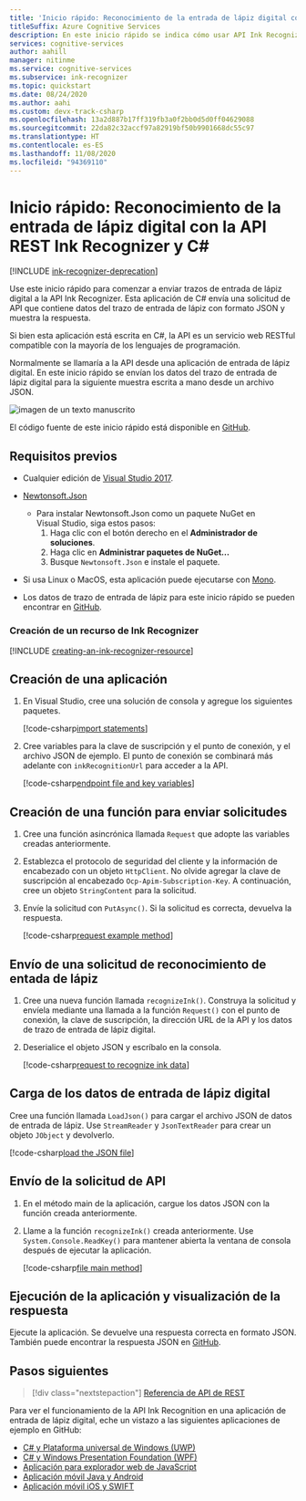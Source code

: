 ```yaml
---
title: 'Inicio rápido: Reconocimiento de la entrada de lápiz digital con la API REST Ink Recognizer y C#'
titleSuffix: Azure Cognitive Services
description: En este inicio rápido se indica cómo usar API Ink Recognizer y C# para comenzar a reconocer los trazos de entrada de lápiz digital.
services: cognitive-services
author: aahill
manager: nitinme
ms.service: cognitive-services
ms.subservice: ink-recognizer
ms.topic: quickstart
ms.date: 08/24/2020
ms.author: aahi
ms.custom: devx-track-csharp
ms.openlocfilehash: 13a2d887b17ff319fb3a0f2bb0d5d0ff04629088
ms.sourcegitcommit: 22da82c32accf97a82919bf50b9901668dc55c97
ms.translationtype: HT
ms.contentlocale: es-ES
ms.lasthandoff: 11/08/2020
ms.locfileid: "94369110"
---
```

# <a name="quickstart-recognize-digital-ink-with-the-ink-recognizer-rest-api-and-c"></a>Inicio rápido: Reconocimiento de la entrada de lápiz digital con la API REST Ink Recognizer y C#

[!INCLUDE [ink-recognizer-deprecation](../includes/deprecation-note.md)]

Use este inicio rápido para comenzar a enviar trazos de entrada de lápiz digital a la API Ink Recognizer. Esta aplicación de C# envía una solicitud de API que contiene datos del trazo de entrada de lápiz con formato JSON y muestra la respuesta.

Si bien esta aplicación está escrita en C#, la API es un servicio web RESTful compatible con la mayoría de los lenguajes de programación.

Normalmente se llamaría a la API desde una aplicación de entrada de lápiz digital. En este inicio rápido se envían los datos del trazo de entrada de lápiz digital para la siguiente muestra escrita a mano desde un archivo JSON.

![imagen de un texto manuscrito](../media/handwriting-sample.jpg)

El código fuente de este inicio rápido está disponible en [GitHub](https://go.microsoft.com/fwlink/?linkid=2089502).

## <a name="prerequisites"></a>Requisitos previos

- Cualquier edición de [Visual Studio 2017](https://visualstudio.microsoft.com/downloads/).
- [Newtonsoft.Json](https://www.newtonsoft.com/json)
    - Para instalar Newtonsoft.Json como un paquete NuGet en Visual Studio, siga estos pasos:
        1. Haga clic con el botón derecho en el **Administrador de soluciones**.
        2. Haga clic en **Administrar paquetes de NuGet...**
        3. Busque `Newtonsoft.Json` e instale el paquete.
- Si usa Linux o MacOS, esta aplicación puede ejecutarse con [Mono](https://www.mono-project.com/).

- Los datos de trazo de entrada de lápiz para este inicio rápido se pueden encontrar en [GitHub](https://github.com/Azure-Samples/cognitive-services-REST-api-samples/blob/master/dotnet/Vision/InkRecognition/quickstart/example-ink-strokes.json).

### <a name="create-an-ink-recognizer-resource"></a>Creación de un recurso de Ink Recognizer

[!INCLUDE [creating-an-ink-recognizer-resource](../includes/setup-instructions.md)]

## <a name="create-a-new-application"></a>Creación de una aplicación

1. En Visual Studio, cree una solución de consola y agregue los siguientes paquetes. 
    
    [!code-csharp[import statements](~/cognitive-services-rest-samples/dotnet/Vision/InkRecognition/quickstart/recognizeInk.cs?name=imports)]

2. Cree variables para la clave de suscripción y el punto de conexión, y el archivo JSON de ejemplo. El punto de conexión se combinará más adelante con `inkRecognitionUrl` para acceder a la API. 

    [!code-csharp[endpoint file and key variables](~/cognitive-services-rest-samples/dotnet/Vision/InkRecognition/quickstart/recognizeInk.cs?name=vars)]

## <a name="create-a-function-to-send-requests"></a>Creación de una función para enviar solicitudes

1. Cree una función asincrónica llamada `Request` que adopte las variables creadas anteriormente.

2. Establezca el protocolo de seguridad del cliente y la información de encabezado con un objeto `HttpClient`. No olvide agregar la clave de suscripción al encabezado `Ocp-Apim-Subscription-Key`. A continuación, cree un objeto `StringContent` para la solicitud.
 
3. Envíe la solicitud con `PutAsync()`. Si la solicitud es correcta, devuelva la respuesta.  
    
    [!code-csharp[request example method](~/cognitive-services-rest-samples/dotnet/Vision/InkRecognition/quickstart/recognizeInk.cs?name=request)]

## <a name="send-an-ink-recognition-request"></a>Envío de una solicitud de reconocimiento de entada de lápiz

1. Cree una nueva función llamada `recognizeInk()`. Construya la solicitud y envíela mediante una llamada a la función `Request()` con el punto de conexión, la clave de suscripción, la dirección URL de la API y los datos de trazo de entrada de lápiz digital.

2. Deserialice el objeto JSON y escríbalo en la consola. 
    
    [!code-csharp[request to recognize ink data](~/cognitive-services-rest-samples/dotnet/Vision/InkRecognition/quickstart/recognizeInk.cs?name=recognize)]

## <a name="load-your-digital-ink-data"></a>Carga de los datos de entrada de lápiz digital

Cree una función llamada `LoadJson()` para cargar el archivo JSON de datos de entrada de lápiz. Use `StreamReader` y `JsonTextReader` para crear un objeto `JObject` y devolverlo.

[!code-csharp[load the JSON file](~/cognitive-services-rest-samples/dotnet/Vision/InkRecognition/quickstart/recognizeInk.cs?name=loadJson)]

## <a name="send-the-api-request"></a>Envío de la solicitud de API

1. En el método main de la aplicación, cargue los datos JSON con la función creada anteriormente. 

2. Llame a la función `recognizeInk()` creada anteriormente. Use `System.Console.ReadKey()` para mantener abierta la ventana de consola después de ejecutar la aplicación.
    
    [!code-csharp[file main method](~/cognitive-services-rest-samples/dotnet/Vision/InkRecognition/quickstart/recognizeInk.cs?name=main)]


## <a name="run-the-application-and-view-the-response"></a>Ejecución de la aplicación y visualización de la respuesta

Ejecute la aplicación. Se devuelve una respuesta correcta en formato JSON. También puede encontrar la respuesta JSON en [GitHub](https://github.com/Azure-Samples/cognitive-services-REST-api-samples/blob/master/dotnet/Vision/InkRecognition/quickstart/example-response.json).


## <a name="next-steps"></a>Pasos siguientes

> [!div class="nextstepaction"]
> [Referencia de API de REST](/rest/api/cognitiveservices/inkrecognizer/inkrecognizer)


Para ver el funcionamiento de la API Ink Recognition en una aplicación de entrada de lápiz digital, eche un vistazo a las siguientes aplicaciones de ejemplo en GitHub:
* [C# y Plataforma universal de Windows (UWP)](https://go.microsoft.com/fwlink/?linkid=2089803)  
* [C# y Windows Presentation Foundation (WPF)](https://go.microsoft.com/fwlink/?linkid=2089804)
* [Aplicación para explorador web de JavaScript](https://go.microsoft.com/fwlink/?linkid=2089908)       
* [Aplicación móvil Java y Android](https://go.microsoft.com/fwlink/?linkid=2089906)
* [Aplicación móvil iOS y SWIFT](https://go.microsoft.com/fwlink/?linkid=2089805)